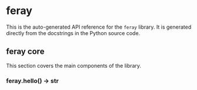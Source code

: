 # feray

This is the auto-generated API reference for the `feray` library.
It is generated directly from the docstrings in the Python source code.

## feray core

This section covers the main components of the library.

<a id="module-feray"></a>

### feray.hello() → str
